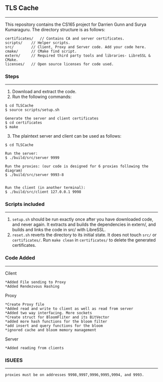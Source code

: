 ## TLS Cache
------------------------

This repository contains the CS165 project for Darrien Gunn and Surya Kumaraguru. The directory structure is as follows:
```
certificates/	// Contains CA and server certificates.
scripts/	// Helper scripts.
src/		// Client, Proxy and Server code. Add your code here.
cmake/		// CMake find script. 
extern/		// Required third party tools and libraries- LibreSSL & CMake.
licenses/	// Open source licenses for code used.
```


### Steps
-------------------------
1. Download and extract the code.
2. Run the following commands:
```
$ cd TLSCache
$ source scripts/setup.sh

Generate the server and client certificates
$ cd certificates
$ make
```
3. The plaintext server and client can be used as follows:
```
$ cd TLSCache

Run the server:
$ ./build/src/server 9999

Run the proxies: (our code is designed for 6 proxies following the diagram)
$ ./build/src/server 9993-8


Run the client (in another terminal):
$ ./build/src/client 127.0.0.1 9998
```
### Scripts included
--------------------------
1. `setup.sh` should be run exactly once after you have downloaded code, and never again. It extracts and builds the dependencies in extern/, and builds and links the code in src/ with LibreSSL.
2. `reset.sh` reverts the directory to its initial state. It does not touch `src/` or `certificates/`. Run `make clean` in `certificates/` to delete the generated certificates.

### Code Added
--------------------------
Cilent
```
*Added File sending to Proxy
*Added Rendezvous Hashing
```
Proxy
```
*Create Proxy file
*Added read and write to client as well as read from server
*Added two way interfacing. More sockets
*Create struct for BloomFliter and its BitVector
*added more hash functions for the bloom filter
*add insert and query functions for the bloom 
*ignored cache and bloom memory management
```
Server
```
*Added reading from clients
```

### ISUEES
------------------------
```
proxies must be on addresses 9998,9997,9996,9995,9994, and 9993. 
```
